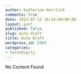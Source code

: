 ```yaml
---
author: Katherine Herrlich
comments: true
date: 2013-07-12 16:24:06+00:00
layout: post
published: false
slug: auto-draft
title: Auto Draft
wordpress_id: 5993
categories:
- Serendipity
---
```


No Content Found
